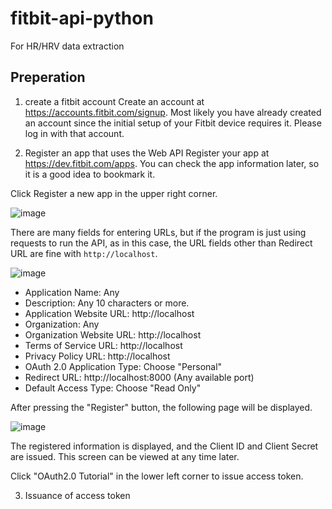 # fitbit-api-python
For HR/HRV data extraction

## Preperation
1. create a fitbit account
Create an account at https://accounts.fitbit.com/signup. Most likely you have already created an account since the initial setup of your Fitbit device requires it. Please log in with that account.

2. Register an app that uses the Web API
Register your app at https://dev.fitbit.com/apps. You can check the app information later, so it is a good idea to bookmark it.

Click Register a new app in the upper right corner.

![image](https://github.com/sunfish256/fitbit-api-python/assets/84883098/8b148f87-8b0f-42bc-9abd-e9d283993122)

There are many fields for entering URLs, but if the program is just using requests to run the API, as in this case, the URL fields other than Redirect URL are fine with `http://localhost`.

![image](https://github.com/sunfish256/fitbit-api-python/assets/84883098/f02186fd-7fc0-4b67-bdd2-c9d40b29695d)

- Application Name: Any
- Description: Any 10 characters or more.
- Application Website URL: http://localhost
- Organization: Any
- Organization Website URL: http://localhost
- Terms of Service URL: http://localhost
- Privacy Policy URL: http://localhost
- OAuth 2.0 Application Type: Choose "Personal"
- Redirect URL: http://localhost:8000 (Any available port)
- Default Access Type: Choose "Read Only"

After pressing the "Register" button, the following page will be displayed.

![image](https://github.com/sunfish256/fitbit-api-python/assets/84883098/76ca9c80-8b7a-4f2f-bd5f-0cafdcc36712)

The registered information is displayed, and the Client ID and Client Secret are issued. This screen can be viewed at any time later.

Click "OAuth2.0 Tutorial" in the lower left corner to issue access token.

3. Issuance of access token
